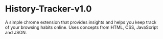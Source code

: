 # History-Tracker-v1.0
A simple chrome extension that provides insights and helps you keep track of your browsing habits online. Uses concepts from HTML, CSS, JavaScript and JSON.
